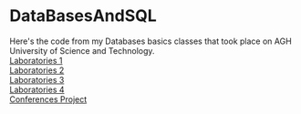 # DataBasesAndSQL
Here's the code from my Databases basics classes that took place on AGH University of Science and Technology.  
<a href="https://github.com/LucasJezap/DataBasesAndSQL/tree/master/lab1"> Laboratories 1  
<a href="https://github.com/LucasJezap/DataBasesAndSQL/tree/master/lab2"> Laboratories 2  
<a href="https://github.com/LucasJezap/DataBasesAndSQL/tree/master/lab3"> Laboratories 3  
<a href="https://github.com/LucasJezap/DataBasesAndSQL/tree/master/lab4"> Laboratories 4  
<a href="https://github.com/LucasJezap/DataBasesAndSQL/tree/master/ConferencesProject"> Conferences Project  

